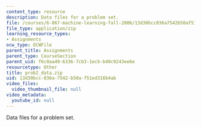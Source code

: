 ```yaml
---
content_type: resource
description: Data files for a problem set.
file: /courses/6-867-machine-learning-fall-2006/13d30bcc036a7542b50af51ed316b4ab_prob2_data.zip
file_type: application/zip
learning_resource_types:
- Assignments
ocw_type: OCWFile
parent_title: Assignments
parent_type: CourseSection
parent_uid: f6c0aa49-6336-7cb3-1ecb-b49c9243ee6e
resourcetype: Other
title: prob2_data.zip
uid: 13d30bcc-036a-7542-b50a-f51ed316b4ab
video_files:
  video_thumbnail_file: null
video_metadata:
  youtube_id: null
---
```

Data files for a problem set.


